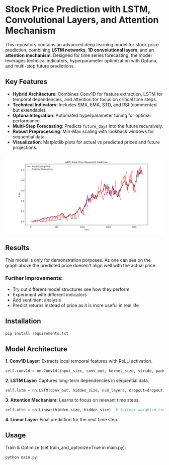 # Stock Price Prediction with LSTM, Convolutional Layers, and Attention Mechanism

This repository contains an advanced deep learning model for stock price prediction, combining **LSTM networks**, **1D convolutional layers**, and an **attention mechanism**. Designed for time series forecasting, the model leverages technical indicators, hyperparameter optimization with Optuna, and multi-step future predictions.

## Key Features
- **Hybrid Architecture**: Combines Conv1D for feature extraction, LSTM for temporal dependencies, and attention for focus on critical time steps.
- **Technical Indicators**: Includes SMA, EMA, STD, and RSI (commented but extendable).
- **Optuna Integration**: Automated hyperparameter tuning for optimal performance.
- **Multi-Step Forecasting**: Predicts `future_days` into the future recursively.
- **Robust Preprocessing**: Min-Max scaling with lookback windows for sequential data.
- **Visualization**: Matplotlib plots for actual vs predicted prices and future projections.

![Example Prediction for AAPL](AAPL_prediction_20241106_193555.png)

## Results
This model is only for demonstration porposes. As one can see on the graph above the predicted price doesen't align well with the actual price.
### Further improvements:
  - Try out different model structures see how they perform
  - Experiment with different indicators
  - Add sentiment analysis
  - Predict returns instead of price as it is more useful in real life

## Installation
```bash
pip install requirements.txt
```
## Model Architecture
**1. Conv1D Layer:** Extracts local temporal features with ReLU activation.
```python
self.conv1d = nn.Conv1d(input_size, conv_out, kernel_size, stride, padding)
```
**2. LSTM Layer:** Captures long-term dependencies in sequential data.
```python
self.lstm = nn.LSTM(conv_out, hidden_size, num_layers, dropout=dropout)
```
**3. Attention Mechanism:** Learns to focus on relevant time steps.
```python
self.attn = nn.Linear(hidden_size, hidden_size)  # Softmax-weighted context
```
**4. Linear Layer:** Final prediction for the next time step.

## Usage

Train & Optimize (set train_and_optimize=True in main.py):
```bash
python main.py
```

